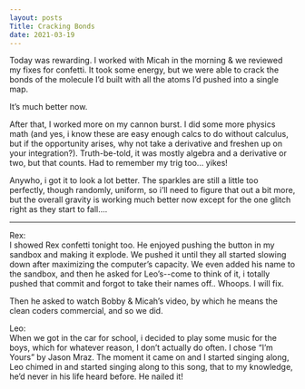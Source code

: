 ```yaml
---
layout: posts
Title: Cracking Bonds
date: 2021-03-19
---
```


Today was rewarding.  I worked with Micah in the morning & we reviewed my fixes for confetti.  It took some energy, but we were able to crack the bonds of the molecule I’d built with all the atoms I’d pushed into a single map.  

It’s much better now. 

After that, I worked more on my cannon burst.  I did some more physics math (and yes, i know these are easy enough calcs to do without calculus, but if the opportunity arises, why not take a derivative and freshen up on your integration?).  Truth-be-told, it was mostly algebra and a derivative or two, but that counts. Had to remember my trig too…  yikes!   

Anywho, i got it to look a lot better.  The sparkles are still a little too perfectly, though randomly, uniform, so i’ll need to figure that out a bit more, but the overall gravity is working much better now except for the one glitch right as they start to fall…. 

***

Rex:  
I showed Rex confetti tonight too.  He enjoyed pushing the button in my sandbox and making it explode.  We pushed it until they all started slowing down after maximizing the computer’s capacity.  We even added his name to the sandbox, and then he asked for Leo’s--come to think of it, i totally pushed that commit and forgot to take their names off..  Whoops.  I will fix.

Then he asked to watch Bobby & Micah’s video, by which he means the clean coders commercial, and so we did.  


Leo:  
When we got in the car for school, i decided to play some music for the boys, which for whatever reason, I don’t actually do often.  I chose “I’m Yours” by Jason Mraz.  The moment it came on and I started singing along, Leo chimed in and started singing along to this song, that to my knowledge, he’d never in his life heard before.  He nailed it!
